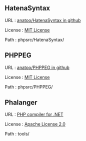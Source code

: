 
HatenaSyntax
------------
URL
: [anatoo/HatenaSyntax in github](https://github.com/anatoo/HatenaSyntax)

License
: [MIT License](http://www.opensource.org/licenses/mit-license.php)

Path
: phpsrc/HatenaSyntax/

PHPPEG
------
URL
: [anatoo/PHPPEG in github](https://github.com/anatoo/PHPPEG)

License
: [MIT License](http://www.opensource.org/licenses/mit-license.php)

Path
: phpsrc/PHPPEG/

Phalanger
---------
URL
: [PHP compiler for .NET](http://www.php-compiler.net/)

License
: [Apache License 2.0](http://www.apache.org/licenses/)

Path
: tools/
